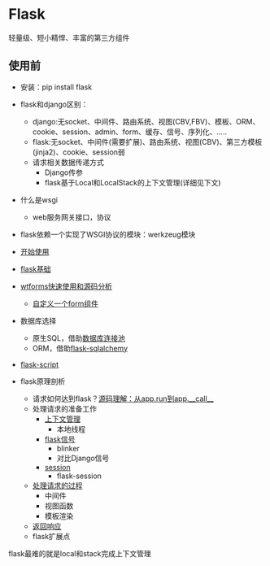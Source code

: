 # Flask
轻量级、短小精悍、丰富的第三方组件

## 使用前
- 安装：pip install flask
- flask和django区别：
	- django:无socket、中间件、路由系统、视图(CBV,FBV)、模板、ORM、cookie、session、admin、form、缓存、信号、序列化、.....
	- flask:无socket、中间件(需要扩展)、路由系统、视图(CBV)、第三方模板(jinja2)、cookie、session弱
	- 请求相关数据传递方式
		- Django传参
		- flask基于Local和LocalStack的上下文管理(详细见下文)

- 什么是wsgi
	- web服务网关接口，协议
- flask依赖一个实现了WSGI协议的模块：werkzeug模块


- [开始使用](fisrt_flask.md)
- [flask基础](basis_of_flask.md)
- [wtforms快速使用和源码分析](wtforms.md)
	- [自定义一个form组件](diy_form.md)
- 数据库选择
	- 原生SQL，借助[数据库连接池](database_connection_pool.md)
	- ORM，借助[flask-sqlalchemy](flask-sqlalchemy.md)
- [flask-script](flask-script.md)

- flask原理剖析
	- 请求如何达到flask？[源码理解：从app.run到app.\_\_call__](analyze_principle_of_flask.md)
	- 处理请求的准备工作
		- [上下文管理](context_management.md)
			- 本地线程
		- [flask信号](singal_of_flask.md)
			- blinker
			- 对比Django信号
		- [session](session.md)
			- flask-session
	- [处理请求的过程]()
		- 中间件
		- 视图函数
		- 模板渲染
	- [返回响应]()
	- flask扩展点

flask最难的就是local和stack完成上下文管理
